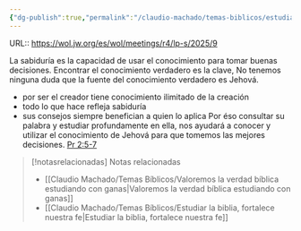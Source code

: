 ```yaml
---
{"dg-publish":true,"permalink":"/claudio-machado/temas-biblicos/estudiar-nos-ayuda-a-tomar-decisiones/","title":"Estudiar nos ayuda a tomar decisiones","tags":["Estudio","Biblia","decisiones"]}
---
```


URL:: https://wol.jw.org/es/wol/meetings/r4/lp-s/2025/9

La sabiduría es la capacidad de usar el conocimiento para tomar buenas decisiones. Encontrar el conocimiento verdadero es la clave, No tenemos ninguna duda que la fuente del conocimiento verdadero es Jehová.
- por ser el creador tiene conocimiento ilimitado de la creación 
- todo lo que hace refleja sabiduría 
- sus consejos siempre benefician a quien lo aplica
Por éso consultar su palabra y estudiar profundamente en ella, nos ayudará a conocer y utilizar el conocimiento de Jehová para que tomemos las mejores decisiones.  [Pr 2:5-7](https://wol.jw.org/es/wol/bc/r4/lp-s/202025008/2/0)




> [!notasrelacionadas] Notas relacionadas
> - [[Claudio Machado/Temas Bíblicos/Valoremos la verdad bíblica estudiando con ganas\|Valoremos la verdad bíblica estudiando con ganas]]
> - [[Claudio Machado/Temas Bíblicos/Estudiar la biblia, fortalece nuestra fe\|Estudiar la biblia, fortalece nuestra fe]]


